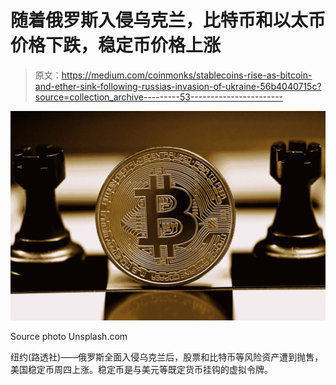 # 随着俄罗斯入侵乌克兰，比特币和以太币价格下跌，稳定币价格上涨

> 原文：<https://medium.com/coinmonks/stablecoins-rise-as-bitcoin-and-ether-sink-following-russias-invasion-of-ukraine-56b4040715c?source=collection_archive---------53----------------------->

![](img/b77f8583285a62c2716e2b3ac1a9ff51.png)

Source photo Unsplash.com

纽约(路透社)——俄罗斯全面入侵乌克兰后，股票和比特币等风险资产遭到抛售，美国稳定币周四上涨。稳定币是与美元等既定货币挂钩的虚拟令牌。